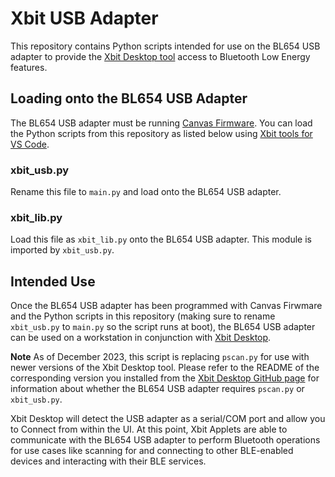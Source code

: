 # Xbit USB Adapter
This repository contains Python scripts intended for use on the BL654 USB adapter to provide the [Xbit Desktop tool](https://github.com/LairdCP/Canvas_Xbit_Desktop) access to Bluetooth Low Energy features.

## Loading onto the BL654 USB Adapter
The BL654 USB adapter must be running [Canvas Firmware](https://github.com/LairdCP/BL654_USB_Adapter_Canvas_Firmware). You can load the Python scripts from this repository as listed below using [Xbit tools for VS Code](https://marketplace.visualstudio.com/items?itemName=rfp-canvas.xbit-vsc).

### xbit_usb.py
Rename this file to `main.py` and load onto the BL654 USB adapter.

### xbit_lib.py
Load this file as `xbit_lib.py` onto the BL654 USB adapter. This module is imported by `xbit_usb.py`.

## Intended Use
Once the BL654 USB adapter has been programmed with Canvas Firwmare and the Python scripts in this repository (making sure to rename `xbit_usb.py` to `main.py` so the script runs at boot), the BL654 USB adapter can be used on a workstation in conjunction with [Xbit Desktop](https://github.com/LairdCP/Canvas_Xbit_Desktop).

**Note** As of December 2023, this script is replacing `pscan.py` for use with newer versions of the Xbit Desktop tool. Please refer to the README of the corresponding version you installed from the [Xbit Desktop GitHub page](https://github.com/LairdCP/Canvas_Xbit_Desktop) for information about whether the BL654 USB adapter requires `pscan.py` or `xbit_usb.py`.

Xbit Desktop will detect the USB adapter as a serial/COM port and allow you to Connect from within the UI. At this point, Xbit Applets are able to communicate with the BL654 USB adapter to perform Bluetooth operations for use cases like scanning for and connecting to other BLE-enabled devices and interacting with their BLE services.